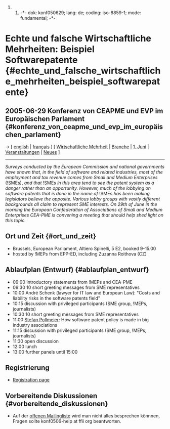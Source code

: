 1.  1.  -\*- dok: konf050629; lang: de; coding: iso-8859-1; mode:
        fundamental; -\*-

# Echte und falsche Wirtschaftliche Mehrheiten: Beispiel Softwarepatente {#echte_und_falsche_wirtschaftliche_mehrheiten_beispiel_softwarepatente}

## 2005-06-29 Konferenz von CEAPME und EVP im Europäischen Parlament {#konferenz_von_ceapme_und_evp_im_europäischen_parlament}

-\> \[ [ english](Konf050629En "wikilink") \| [
français](Konf050629Fr "wikilink") \] \[ [Wirtschaftliche
Mehrheit](http://www.wirtschaftliche-mehrheit.de/ "wikilink") \| [
Branche](SektorDe "wikilink") \| [ 1. Juni](Konf050601En "wikilink") \|
[ Veranstaltungen](SwpatpenmiDe "wikilink") \| [
Neues](SwpatcninoDe "wikilink") \]

------------------------------------------------------------------------

*Surveys conducted by the European Commission and national governments
have shown that, in the field of software and related industries, most
of the employment and tax revenue comes from Small and Medium
Enterprises* (!SMEs), *and that* !SMEs *in this area tend to see the
patent system as a danger rather than an opportunity. However, much of
the lobbying on software patents that is done in the name of* !SMEs *has
been making legislators believe the opposite. Various lobby groups with
vastly different backgrounds all claim to represent SME interests. On
29th of June in the morning the European Confederation of Associations
of Small and Medium Enterprises CEA-PME is convening a meeting that
should help shed light on this topic.*

## Ort und Zeit {#ort_und_zeit}

-   Brussels, European Parliament, Altiero Spinelli, 5 E2, booked
    9-15.00
-   hosted by !MEPs from EPP-ED, including Zuzanna Roithova (CZ)

## Ablaufplan (Entwurf) {#ablaufplan_entwurf}

-   09:00 Introductory statements from !MEPs and CEA-PME
-   09:30 10 short greeting messages from SME representatives
-   10:00 André Schenk (lawyer for IT law and European Law): \"Costs and
    liability risks in the software patents field\"
-   10:15 discussion with privileged participants (SME group, !MEPs,
    journalists)
-   10:30 10 short greeting messages from SME representatives
-   11:00 [Stefan
    Pollmeier](http://www.economic-majority.com/testimony/pollmeier/ "wikilink"):
    How software patent policy is made in big industry associations
-   11:15 discussion with privileged participants (SME group, !MEPs,
    journalists)
-   11:30 open discussion
-   12:00 lunch
-   13:00 further panels until 15:00

## Registrierung

-   [Registration
    page](http://swpat.ffii.org/events/2005/bxl0629/register/ "wikilink")

## Vorbereitende Diskussionen {#vorbereitende_diskussionen}

-   Auf der [offenen
    Mailingliste](http://lists.ffii.org/mailman/listinfo/konf0506-parl/ "wikilink")
    wird man nicht alles besprechen könnnen, Fragen sollte konf0506-help
    at ffii org beantworten.
